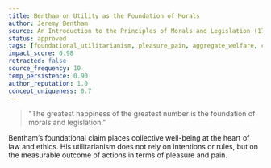 ```yaml
---
title: Bentham on Utility as the Foundation of Morals
author: Jeremy Bentham
source: An Introduction to the Principles of Morals and Legislation (1789)
status: approved
tags: [foundational_utilitarianism, pleasure_pain, aggregate_welfare, consequentialism, moral_calculus]
impact_score: 0.98
retracted: false
source_frequency: 10
temp_persistence: 0.90
author_reputation: 1.0
concept_uniqueness: 0.7
---
```


> "The greatest happiness of the greatest number is the foundation of morals and legislation."

Bentham’s foundational claim places collective well-being at the heart of law and ethics. His utilitarianism does not rely on intentions or rules, but on the measurable outcome of actions in terms of pleasure and pain.